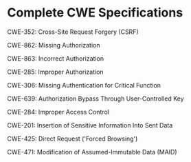 

# Complete CWE Specifications

CWE-352: Cross-Site Request Forgery (CSRF)

CWE-862: Missing Authorization

CWE-863: Incorrect Authorization

CWE-285: Improper Authorization

CWE-306: Missing Authentication for Critical Function

CWE-639: Authorization Bypass Through User-Controlled Key

CWE-284: Improper Access Control

CWE-201: Insertion of Sensitive Information Into Sent Data

CWE-425: Direct Request ('Forced Browsing')

CWE-471: Modification of Assumed-Immutable Data (MAID)